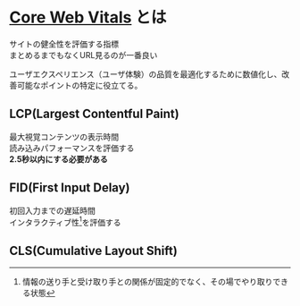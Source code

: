 # [Core Web Vitals](https://web.dev/learn-core-web-vitals/) とは
サイトの健全性を評価する指標  
まとめるまでもなくURL見るのが一番良い  

ユーザエクスペリエンス（ユーザ体験）の品質を最適化するために数値化し、改善可能なポイントの特定に役立てる。  

## LCP(Largest Contentful Paint)
最大視覚コンテンツの表示時間  
読み込みパフォーマンスを評価する  
**2.5秒以内にする必要がある**

## FID(First Input Delay)
初回入力までの遅延時間  
インタラクティブ性[^1]を評価する  

[^1]: 情報の送り手と受け取り手との関係が固定的でなく、その場でやり取りできる状態

## CLS(Cumulative Layout Shift)